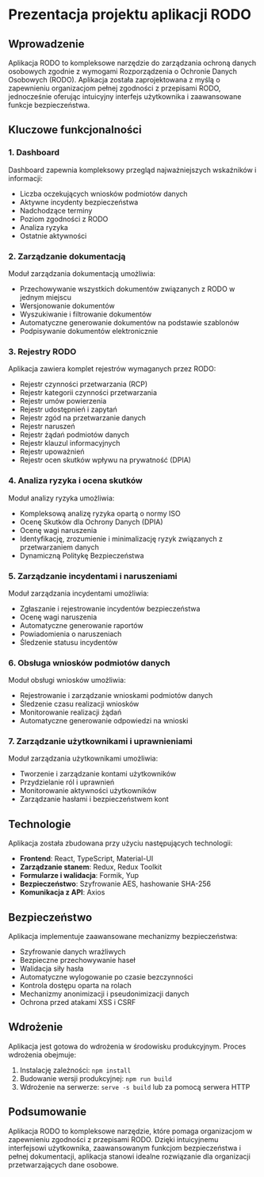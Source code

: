 # Prezentacja projektu aplikacji RODO

## Wprowadzenie

Aplikacja RODO to kompleksowe narzędzie do zarządzania ochroną danych osobowych zgodnie z wymogami Rozporządzenia o Ochronie Danych Osobowych (RODO). Aplikacja została zaprojektowana z myślą o zapewnieniu organizacjom pełnej zgodności z przepisami RODO, jednocześnie oferując intuicyjny interfejs użytkownika i zaawansowane funkcje bezpieczeństwa.

## Kluczowe funkcjonalności

### 1. Dashboard

Dashboard zapewnia kompleksowy przegląd najważniejszych wskaźników i informacji:
- Liczba oczekujących wniosków podmiotów danych
- Aktywne incydenty bezpieczeństwa
- Nadchodzące terminy
- Poziom zgodności z RODO
- Analiza ryzyka
- Ostatnie aktywności

### 2. Zarządzanie dokumentacją

Moduł zarządzania dokumentacją umożliwia:
- Przechowywanie wszystkich dokumentów związanych z RODO w jednym miejscu
- Wersjonowanie dokumentów
- Wyszukiwanie i filtrowanie dokumentów
- Automatyczne generowanie dokumentów na podstawie szablonów
- Podpisywanie dokumentów elektronicznie

### 3. Rejestry RODO

Aplikacja zawiera komplet rejestrów wymaganych przez RODO:
- Rejestr czynności przetwarzania (RCP)
- Rejestr kategorii czynności przetwarzania
- Rejestr umów powierzenia
- Rejestr udostępnień i zapytań
- Rejestr zgód na przetwarzanie danych
- Rejestr naruszeń
- Rejestr żądań podmiotów danych
- Rejestr klauzul informacyjnych
- Rejestr upoważnień
- Rejestr ocen skutków wpływu na prywatność (DPIA)

### 4. Analiza ryzyka i ocena skutków

Moduł analizy ryzyka umożliwia:
- Kompleksową analizę ryzyka opartą o normy ISO
- Ocenę Skutków dla Ochrony Danych (DPIA)
- Ocenę wagi naruszenia
- Identyfikację, zrozumienie i minimalizację ryzyk związanych z przetwarzaniem danych
- Dynamiczną Politykę Bezpieczeństwa

### 5. Zarządzanie incydentami i naruszeniami

Moduł zarządzania incydentami umożliwia:
- Zgłaszanie i rejestrowanie incydentów bezpieczeństwa
- Ocenę wagi naruszenia
- Automatyczne generowanie raportów
- Powiadomienia o naruszeniach
- Śledzenie statusu incydentów

### 6. Obsługa wniosków podmiotów danych

Moduł obsługi wniosków umożliwia:
- Rejestrowanie i zarządzanie wnioskami podmiotów danych
- Śledzenie czasu realizacji wniosków
- Monitorowanie realizacji żądań
- Automatyczne generowanie odpowiedzi na wnioski

### 7. Zarządzanie użytkownikami i uprawnieniami

Moduł zarządzania użytkownikami umożliwia:
- Tworzenie i zarządzanie kontami użytkowników
- Przydzielanie ról i uprawnień
- Monitorowanie aktywności użytkowników
- Zarządzanie hasłami i bezpieczeństwem kont

## Technologie

Aplikacja została zbudowana przy użyciu następujących technologii:

- **Frontend**: React, TypeScript, Material-UI
- **Zarządzanie stanem**: Redux, Redux Toolkit
- **Formularze i walidacja**: Formik, Yup
- **Bezpieczeństwo**: Szyfrowanie AES, hashowanie SHA-256
- **Komunikacja z API**: Axios

## Bezpieczeństwo

Aplikacja implementuje zaawansowane mechanizmy bezpieczeństwa:

- Szyfrowanie danych wrażliwych
- Bezpieczne przechowywanie haseł
- Walidacja siły hasła
- Automatyczne wylogowanie po czasie bezczynności
- Kontrola dostępu oparta na rolach
- Mechanizmy anonimizacji i pseudonimizacji danych
- Ochrona przed atakami XSS i CSRF

## Wdrożenie

Aplikacja jest gotowa do wdrożenia w środowisku produkcyjnym. Proces wdrożenia obejmuje:

1. Instalację zależności: `npm install`
2. Budowanie wersji produkcyjnej: `npm run build`
3. Wdrożenie na serwerze: `serve -s build` lub za pomocą serwera HTTP

## Podsumowanie

Aplikacja RODO to kompleksowe narzędzie, które pomaga organizacjom w zapewnieniu zgodności z przepisami RODO. Dzięki intuicyjnemu interfejsowi użytkownika, zaawansowanym funkcjom bezpieczeństwa i pełnej dokumentacji, aplikacja stanowi idealne rozwiązanie dla organizacji przetwarzających dane osobowe.
